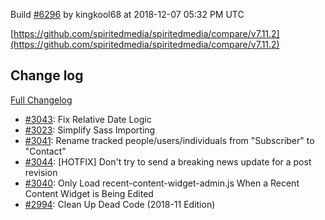 Build [#6296](https://circleci.com/gh/spiritedmedia/spiritedmedia/6296) by kingkool68 at 2018-12-07 05:32 PM UTC

[https://github.com/spiritedmedia/spiritedmedia/compare/v7.11.2](https://github.com/spiritedmedia/spiritedmedia/compare/v7.11.2)
## Change log
[Full Changelog](git@github.com:spiritedmedia/spiritedmedia.git/compare/v7.11.1...v7.11.2)

 - [#3043](git@github.com:spiritedmedia/spiritedmedia.git/pull/3043): Fix Relative Date Logic
 - [#3023](git@github.com:spiritedmedia/spiritedmedia.git/pull/3023): Simplify Sass Importing
 - [#3041](git@github.com:spiritedmedia/spiritedmedia.git/pull/3041): Rename tracked people/users/individuals from "Subscriber" to "Contact"
 - [#3044](git@github.com:spiritedmedia/spiritedmedia.git/pull/3044): [HOTFIX] Don't try to send a breaking news update for a post revision
 - [#3040](git@github.com:spiritedmedia/spiritedmedia.git/pull/3040): Only Load recent-content-widget-admin.js When a Recent Content Widget is Being Edited
 - [#2994](git@github.com:spiritedmedia/spiritedmedia.git/pull/2994): Clean Up Dead Code (2018-11 Edition)
